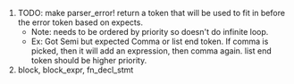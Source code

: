 1. TODO: make parser_error! return a token that will be used to fit in before the error token based on expects.
    - Note: needs to be ordered by priority so doesn't do infinite loop.
    - Ex: Got Semi but expected Comma or list end token. If comma is picked, then it will add an expression, then comma again. list end token should be higher priority.
2. block, block_expr, fn_decl_stmt
